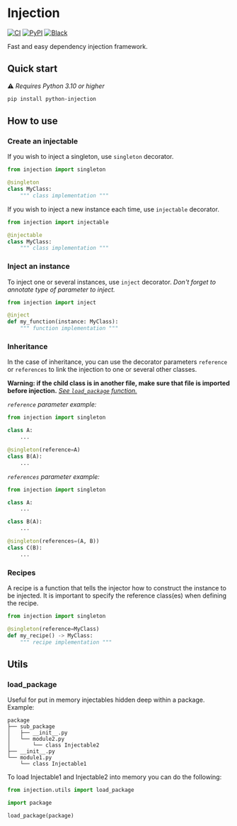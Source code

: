 # Injection

[![CI](https://github.com/soon-app/injection/actions/workflows/ci.yml/badge.svg)](https://github.com/soon-app/injection)
[![PyPI](https://badge.fury.io/py/python-injection.svg)](https://pypi.org/project/python-injection/)
[![Black](https://img.shields.io/badge/code%20style-black-000000.svg)](https://github.com/psf/black)

Fast and easy dependency injection framework.

## Quick start

⚠️ _Requires Python 3.10 or higher_

```bash
pip install python-injection
```

## How to use

### Create an injectable

If you wish to inject a singleton, use `singleton` decorator.

```python
from injection import singleton

@singleton
class MyClass:
    """ class implementation """
```

If you wish to inject a new instance each time, use `injectable` decorator.

```python
from injection import injectable

@injectable
class MyClass:
    """ class implementation """
```

### Inject an instance

To inject one or several instances, use `inject` decorator.
_Don't forget to annotate type of parameter to inject._

```python
from injection import inject

@inject
def my_function(instance: MyClass):
    """ function implementation """
```

### Inheritance

In the case of inheritance, you can use the decorator parameters `reference` or `references` to link the injection to 
one or several other classes.

**Warning: if the child class is in another file, make sure that file is imported before injection.**
[_See `load_package` function._](#load_package)

_`reference` parameter example:_

```python
from injection import singleton

class A:
    ...

@singleton(reference=A)
class B(A):
    ...
```

_`references` parameter example:_

```python
from injection import singleton

class A:
    ...

class B(A):
    ...

@singleton(references=(A, B))
class C(B):
    ...
```

### Recipes

A recipe is a function that tells the injector how to construct the instance to be injected. It is important to specify 
the reference class(es) when defining the recipe.

```python
from injection import singleton

@singleton(reference=MyClass)
def my_recipe() -> MyClass:
    """ recipe implementation """
```

## Utils

### load_package

Useful for put in memory injectables hidden deep within a package. Example:

```
package
├── sub_package
│   ├── __init__.py
│   └── module2.py
│       └── class Injectable2
├── __init__.py
└── module1.py
    └── class Injectable1
```

To load Injectable1 and Injectable2 into memory you can do the following:

```python
from injection.utils import load_package

import package

load_package(package)
```
